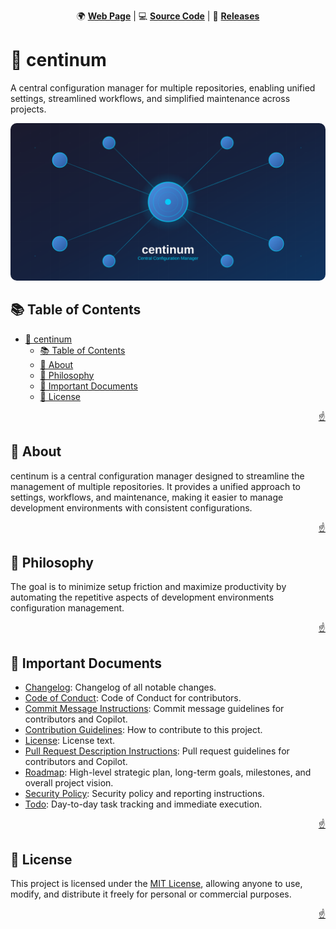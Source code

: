 <!-- markdownlint-disable MD024 MD033 MD041 -->

<a id="top"></a>

<div align=center>

🌍 **[Web Page](https://imfsiddiqui.github.io/centinum)** | 💻
**[Source Code](https://github.com/imfsiddiqui/centinum)** | 🚀
**[Releases](https://github.com/imfsiddiqui/centinum/releases)**

</div>

# 🧠 centinum

A central configuration manager for multiple repositories, enabling unified
settings, streamlined workflows, and simplified maintenance across projects.

<div align="center">
  <img
    src="docs/pages/assets/images/centinum-banner-standard.svg"
    style="border-radius: 10px"
    alt="centinum project banner"
  />
</div>

## 📚 Table of Contents

- [🧠 centinum](#-centinum)
  - [📚 Table of Contents](#-table-of-contents)
  - [📌 About](#-about)
  - [🧘 Philosophy](#-philosophy)
  - [📄 Important Documents](#-important-documents)
  - [📜 License](#-license)

<p align="right"><a href="#top">☝️</a></p>

## 📌 About

centinum is a central configuration manager designed to streamline the
management of multiple repositories. It provides a unified approach to settings,
workflows, and maintenance, making it easier to manage development environments
with consistent configurations.

<p align="right"><a href="#top">☝️</a></p>

## 🧘 Philosophy

The goal is to minimize setup friction and maximize productivity by automating
the repetitive aspects of development environments configuration management.

<p align="right"><a href="#top">☝️</a></p>

## 📄 Important Documents

- [Changelog](https://github.com/imfsiddiqui/centinum/blob/main/docs/CHANGELOG.md):
  Changelog of all notable changes.
- [Code of Conduct](https://github.com/imfsiddiqui/centinum/blob/main/docs/CODE-OF-CONDUCT.md):
  Code of Conduct for contributors.
- [Commit Message Instructions](https://github.com/imfsiddiqui/centinum/blob/main/.github/copilot/commit-message-instructions.md):
  Commit message guidelines for contributors and Copilot.
- [Contribution Guidelines](https://github.com/imfsiddiqui/centinum/blob/main/docs/CONTRIBUTING.md):
  How to contribute to this project.
- [License](https://github.com/imfsiddiqui/centinum/blob/main/LICENSE.md):
  License text.
- [Pull Request Description Instructions](https://github.com/imfsiddiqui/centinum/blob/main/.github/copilot/pull-request-description-instructions.md):
  Pull request guidelines for contributors and Copilot.
- [Roadmap](https://github.com/imfsiddiqui/centinum/blob/main/docs/ROADMAP.md):
  High-level strategic plan, long-term goals, milestones, and overall project
  vision.
- [Security Policy](https://github.com/imfsiddiqui/centinum/blob/main/docs/SECURITY.md):
  Security policy and reporting instructions.
- [Todo](https://github.com/imfsiddiqui/centinum/blob/main/docs/TODO.md):
  Day-to-day task tracking and immediate execution.

<p align="right"><a href="#top">☝️</a></p>

## 📜 License

This project is licensed under the
[MIT License](https://github.com/imfsiddiqui/centinum/blob/main/LICENSE.md),
allowing anyone to use, modify, and distribute it freely for personal or
commercial purposes.

<p align="right"><a href="#top">☝️</a></p>
